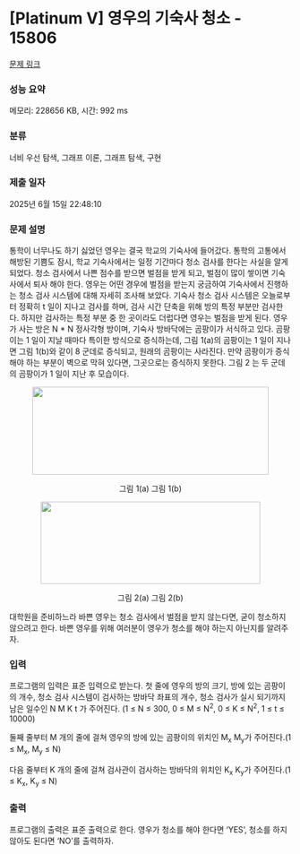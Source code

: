 # [Platinum V] 영우의 기숙사 청소 - 15806 

[문제 링크](https://www.acmicpc.net/problem/15806) 

### 성능 요약

메모리: 228656 KB, 시간: 992 ms

### 분류

너비 우선 탐색, 그래프 이론, 그래프 탐색, 구현

### 제출 일자

2025년 6월 15일 22:48:10

### 문제 설명

<p>통학이 너무나도 하기 싫었던 영우는 결국 학교의 기숙사에 들어갔다. 통학의 고통에서 해방된 기쁨도 잠시, 학교 기숙사에서는 일정 기간마다 청소 검사를 한다는 사실을 알게 되었다. 청소 검사에서 나쁜 점수를 받으면 벌점을 받게 되고, 벌점이 많이 쌓이면 기숙사에서 퇴사 해야 한다. 영우는 어떤 경우에 벌점을 받는지 궁금하여 기숙사에서 진행하는 청소 검사 시스템에 대해 자세히 조사해 보았다. 기숙사 청소 검사 시스템은 오늘로부터 정확히 t 일이 지나고 검사를 하며, 검사 시간 단축을 위해 방의 특정 부분만 검사한다. 하지만 검사하는 특정 부분 중 한 곳이라도 더럽다면 영우는 벌점을 받게 된다. 영우가 사는 방은 N * N 정사각형 방이며, 기숙사 방바닥에는 곰팡이가 서식하고 있다. 곰팡이는 1 일이 지날 때마다 특이한 방식으로 증식하는데, 그림 1(a)의 곰팡이는 1 일이 지나면 그림 1(b)와 같이 8 군데로 증식되고, 원래의 곰팡이는 사라진다. 만약 곰팡이가 증식해야 하는 부분이 벽으로 막혀 있다면, 그곳으로는 증식하지 못한다. 그림 2 는 두 군데의 곰팡이가 1 일이 지난 후 모습이다.</p>

<p style="text-align: center;"><img alt="" src="https://onlinejudgeimages.s3-ap-northeast-1.amazonaws.com/problem/15806/1.png" style="width: 422px; height: 157px;"></p>

<p style="text-align: center;">그림 1(a)                                                                     그림 1(b)</p>

<p style="text-align: center;"><img alt="" src="https://onlinejudgeimages.s3-ap-northeast-1.amazonaws.com/problem/15806/2.png" style="width: 392px; height: 147px;"></p>

<p style="text-align: center;">그림 2(a)                                                                   그림 2(b)</p>

<p>대학원을 준비하느라 바쁜 영우는 청소 검사에서 벌점을 받지 않는다면, 굳이 청소하지 않으려고 한다. 바쁜 영우를 위해 여러분이 영우가 청소를 해야 하는지 아닌지를 알려주자.</p>

### 입력 

 <p>프로그램의 입력은 표준 입력으로 받는다. 첫 줄에 영우의 방의 크기, 방에 있는 곰팡이의 개수, 청소 검사 시스템이 검사하는 방바닥 좌표의 개수, 청소 검사가 실시 되기까지 남은 일수인 N M K t 가 주어진다. (1 ≤ N ≤ 300, 0 ≤ M ≤ N<sup>2</sup>, 0 ≤ K ≤ N<sup>2</sup>, 1 ≤ t ≤ 10000)</p>

<p>둘째 줄부터 M 개의 줄에 걸쳐 영우의 방에 있는 곰팡이의 위치인 M<sub>x</sub> M<sub>y</sub>가 주어진다.(1 ≤ M<sub>x</sub>, M<sub>y</sub> ≤ N)</p>

<p>다음 줄부터 K 개의 줄에 걸쳐 검사관이 검사하는 방바닥의 위치인 K<sub>x</sub> K<sub>y</sub>가 주어진다.(1 ≤ K<sub>x</sub>, K<sub>y</sub> ≤ N)</p>

### 출력 

 <p>프로그램의 출력은 표준 출력으로 한다. 영우가 청소를 해야 한다면 ‘YES’, 청소를 하지 않아도 된다면 ‘NO’를 출력하자.</p>

